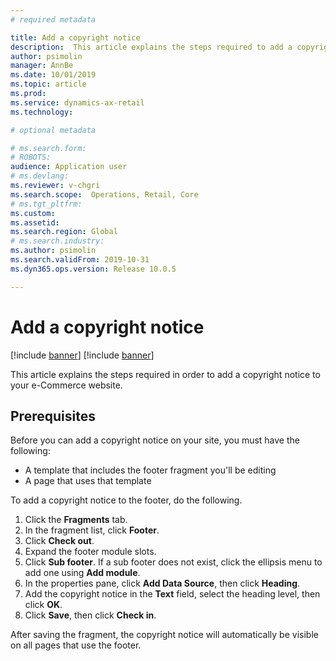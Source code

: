 ```yaml
---
# required metadata

title: Add a copyright notice
description:  This article explains the steps required to add a copyright notice to your e-Commerce website.
author: psimolin
manager: AnnBe
ms.date: 10/01/2019
ms.topic: article
ms.prod: 
ms.service: dynamics-ax-retail
ms.technology: 

# optional metadata

# ms.search.form: 
# ROBOTS: 
audience: Application user
# ms.devlang: 
ms.reviewer: v-chgri
ms.search.scope:  Operations, Retail, Core
# ms.tgt_pltfrm: 
ms.custom: 
ms.assetid: 
ms.search.region: Global
# ms.search.industry: 
ms.author: psimolin
ms.search.validFrom: 2019-10-31
ms.dyn365.ops.version: Release 10.0.5

---
```


# Add a copyright notice

[!include [banner](../includes/preview-banner.md)]
[!include [banner](../includes/banner.md)]

This article explains the steps required in order to add a copyright notice to your e-Commerce website.

## Prerequisites
Before you can add a copyright notice on your site, you must have the following:

- A template that includes the footer fragment you'll be editing
- A page that uses that template

To add a copyright notice to the footer, do the following.

1. Click the **Fragments** tab.
1. In the fragment list, click **Footer**. 
1. Click **Check out**.
1. Expand the footer module slots.
1. Click **Sub footer**. If a sub footer does not exist, click the ellipsis menu to add one using **Add module**.
1. In the properties pane, click **Add Data Source**, then click **Heading**.
1. Add the copyright notice in the **Text** field, select the heading level, then click **OK**.
1. Click **Save**, then click **Check in**.

After saving the fragment, the copyright notice will automatically be visible on all pages that use the footer.



